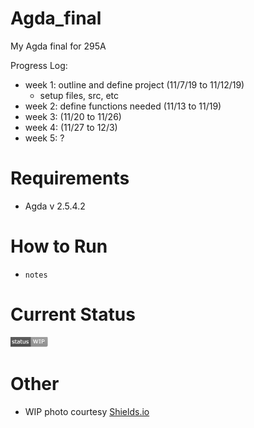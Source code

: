# Agda_final
My Agda final for 295A

Progress Log:
- week 1: outline and define project (11/7/19 to 11/12/19)
  - setup files, src, etc
- week 2: define functions needed (11/13 to 11/19)
- week 3: (11/20 to 11/26)
- week 4: (11/27 to 12/3)
- week 5: ?

# Requirements
- Agda v 2.5.4.2

# How to Run
- ```notes```

# Current Status
<img src="WIP.png" width="60">

# Other
- WIP photo courtesy [Shields.io](https://github.com/badges/shields) 




